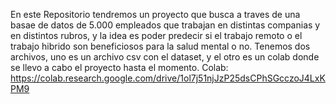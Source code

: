 En este Repositorio tendremos un proyecto que busca a traves de una basae de datos de 5.000 empleados que trabajan en distintas companias y en distintos rubros, y la idea es poder
predecir si el trabajo remoto o el trabajo hibrido son beneficiosos para la salud mental o no. 
Tenemos dos archivos, uno es un archivo csv con el dataset, y el otro es un colab donde se llevo a cabo el proyecto hasta el momento.
Colab: https://colab.research.google.com/drive/1ol7j51njJzP25dsCPhSGcczoJ4LxKPM9
